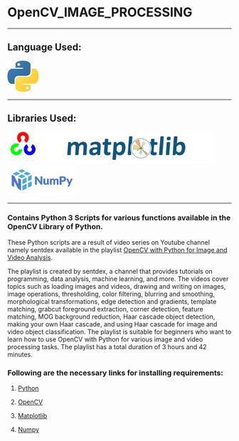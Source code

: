 # OpenCV_IMAGE_PROCESSING

<hr>

## Language Used: 
<img src="readme\python.png" height=70>
<hr>


## Libraries Used:
<img src="readme\opencv.png" height=70>
<img src="readme\matplotlib.png" height=70>
<img src="readme\numpy.png" height=70>

<hr>

### Contains Python 3 Scripts for various functions available in the OpenCV Library of Python. 

These Python scripts are a result of video series on Youtube channel namely sentdex available in the playlist [OpenCV with Python for Image and Video Analysis](https://youtube.com/playlist?list=PLQVvvaa0QuDdttJXlLtAJxJetJcqmqlQq&si=PMxyl7mhrwOLzOwE").

The playlist is created by sentdex, a channel that provides tutorials on programming, data analysis, machine learning, and more. The videos cover topics such as loading images and videos, drawing and writing on images, image operations, thresholding, color filtering, blurring and smoothing, morphological transformations, edge detection and gradients, template matching, grabcut foreground extraction, corner detection, feature matching, MOG background reduction, Haar cascade object detection, making your own Haar cascade, and using Haar cascade for image and video object classification. 
The playlist is suitable for beginners who want to learn how to use OpenCV with Python for various image and video processing tasks. The playlist has a total duration of 3 hours and 42 minutes. 



### Following are the necessary links for installing requirements:


1. [Python](https://www.python.org/downloads/")

2. [OpenCV](https://pypi.org/project/opencv-python/")

3. [Matplotlib](https://matplotlib.org/stable/users/installing/index.html)

4. [Numpy](https://numpy.org/install/")


